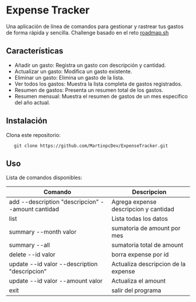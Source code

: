 # Expense Tracker

Una aplicación de línea de comandos para gestionar y rastrear tus gastos de forma rápida y sencilla.
Challenge basado en el reto [roadmap.sh](https://roadmap.sh/projects/expense-tracker)

## Características

* Añadir un gasto: Registra un gasto con descripción y cantidad.
* Actualizar un gasto: Modifica un gasto existente.
* Eliminar un gasto: Elimina un gasto de la lista.
* Ver todos los gastos: Muestra la lista completa de gastos registrados.
* Resumen de gastos: Presenta un resumen total de los gastos.
* Resumen mensual: Muestra el resumen de gastos de un mes específico del año actual.

## Instalación

Clona este repositorio:

```
   git clone https://github.com/MartinpcDev/ExpenseTracker.git
```

## Uso

Lista de comandos disponibles:

| Comando                                           | Descripcion                           |
|---------------------------------------------------|---------------------------------------|
| add --description "descripcion" --amount cantidad | Agrega expense descripcion y cantidad |
| list                                              | Lista todas los datos                 |
| summary --month valor                             | sumatoria de amount por mes           |
| summary --all                                     | sumatoria total de amount             |
| delete --id valor                                 | borra expense por id                  |
| update --id valor --description "descripcion"     | Actualiza descripcion de la expense   |
| update --id valor --amount valor                  | Actualiza el amount                   |
| exit                                              | salir del programa                    |